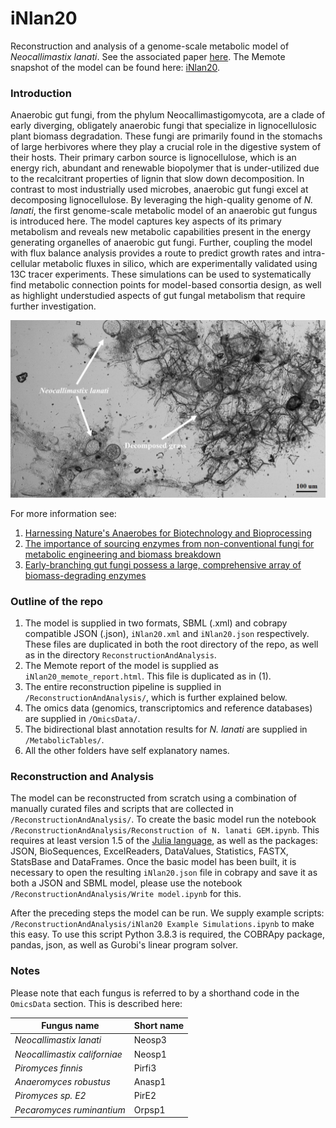 # iNlan20
Reconstruction and analysis of a genome-scale metabolic model of *Neocallimastix lanati*. See the associated paper [here](https://msystems.asm.org/content/6/1/e00002-21). 
The Memote snapshot of the model can be found here: [iNlan20](https://gitcdn.link/repo/stelmo/iNlan20/main/iNlan20_memote_report.html).
 
 ### Introduction
Anaerobic gut fungi, from the phylum Neocallimastigomycota, are a clade of early diverging, obligately anaerobic fungi that specialize in lignocellulosic plant biomass degradation. These fungi are primarily found in the stomachs of large herbivores where they play a crucial role in the digestive system of their hosts. Their primary carbon source is lignocellulose, which is an energy rich, abundant and renewable biopolymer that is under-utilized due to the recalcitrant properties of lignin that slow down decomposition. In contrast to most industrially used microbes, anaerobic gut fungi excel at decomposing lignocellulose. By leveraging the high-quality genome of *N. lanati*, the first genome-scale metabolic model of an anaerobic gut fungus is introduced here. The model captures key aspects of its primary metabolism and reveals new metabolic capabilities present in the energy generating organelles of anaerobic gut fungi. Further, coupling the model with flux balance analysis provides a route to predict growth rates and intra-cellular metabolic fluxes in silico, which are experimentally validated using 13C tracer experiments. These simulations can be used to systematically find metabolic connection points for model-based consortia design, as well as highlight understudied aspects of gut fungal metabolism that require further investigation.
 
![N. lanati](/Miscellaneous/nlanimg.jpg)

For more information see: 
1) [Harnessing Nature's Anaerobes for Biotechnology and Bioprocessing](https://doi.org/10.1146/annurev-chembioeng-060718-030340)
2) [The importance of sourcing enzymes from non-conventional fungi for metabolic engineering and biomass breakdown](https://doi.org/10.1016/j.ymben.2017.09.008)
3) [Early-branching gut fungi possess a large, comprehensive array of biomass-degrading enzymes](https://doi.org/10.1126/science.aad1431)

### Outline of the repo
1) The model is supplied in two formats, SBML (.xml) and cobrapy compatible JSON (.json), `iNlan20.xml` and `iNlan20.json` respectively. These files are duplicated in both the root directory of the repo, as well as in the directory `ReconstructionAndAnalysis`.
2) The Memote report of the model is supplied as `iNlan20_memote_report.html`. This file is duplicated as in (1).
3) The entire reconstruction pipeline is supplied in `/ReconstructionAndAnalysis/`, which is further explained below.
4) The omics data (genomics, transcriptomics and reference databases) are supplied in `/OmicsData/`.
5) The bidirectional blast annotation results for *N. lanati* are supplied in `/MetabolicTables/`.
6) All the other folders have self explanatory names.

### Reconstruction and Analysis
The model can be reconstructed from scratch using a combination of manually curated files and scripts that are collected in `/ReconstructionAndAnalysis/`. To create the basic model run the notebook `/ReconstructionAndAnalysis/Reconstruction of N. lanati GEM.ipynb`. This requires at least version 1.5 of the [Julia language](https://julialang.org/), as well as the packages: JSON, BioSequences, ExcelReaders, DataValues, Statistics, FASTX, StatsBase and DataFrames. Once the basic model has been built, it is necessary to open the resulting `iNlan20.json` file in cobrapy and save it as both a JSON and SBML model, please use the notebook `/ReconstructionAndAnalysis/Write model.ipynb` for this. 

After the preceding steps the model can be run. We supply example scripts: `/ReconstructionAndAnalysis/iNlan20 Example Simulations.ipynb` to make this easy. To use this script Python 3.8.3 is required, the COBRApy package, pandas, json, as well as Gurobi's linear program solver.

### Notes
Please note that each fungus is referred to by a shorthand code in the `OmicsData` section. This is described here:
 
| Fungus name | Short name |
| --- | --- |
|*Neocallimastix lanati* | Neosp3 |
|*Neocallimastix californiae* | Neosp1 |
|*Piromyces finnis* | Pirfi3 |
|*Anaeromyces robustus* | Anasp1 |
|*Piromyces sp. E2* | PirE2 |
|*Pecaromyces ruminantium*| Orpsp1|
